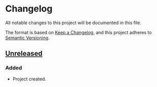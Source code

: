 # Changelog
All notable changes to this project will be documented in this file.

The format is based on [Keep a Changelog](https://keepachangelog.com/en/1.0.0/),
and this project adheres to [Semantic Versioning](https://semver.org/spec/v2.0.0.html).

## [Unreleased]
### Added
- Project created.

[Unreleased]: https://github.com/FindHotel/process_store/compare/0.1.0...HEAD
[0.1.0]: https://github.com/FindHotel/process_store/releases/tag/0.1.0
